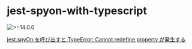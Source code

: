 # jest-spyon-with-typescript

![>=14.0.0](https://img.shields.io/badge/node-%3E=14.0.0-green)

[jest.spyOn を呼び出すと TypeError: Cannot redefine property が発生する](https://blog.karamem0.dev/entry/2021/10/04/120000)
